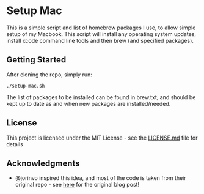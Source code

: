# Setup Mac

This is a simple script and list of homebrew packages I use, to allow simple setup of my Macbook. This script will install any operating system updates, install xcode command line tools and then brew (and specified packages).

## Getting Started

After cloning the repo, simply run:

```
./setup-mac.sh
```

The list of packages to be installed can be found in brew.txt, and should be kept up to date as and when new packages are installed/needed.

## License

This project is licensed under the MIT License - see the [LICENSE.md](LICENSE.md) file for details

## Acknowledgments

* @jorinvo inspired this idea, and most of the code is taken from their original repo - see [here](https://dev.to/jorinvo/automate-your-mac-setup-and-keep-it-up-to-date-17l) for the original blog post!
